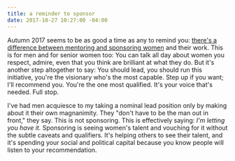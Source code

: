 ```yaml
---
title: a reminder to sponsor
date: 2017-10-27 10:27:00 -04:00
---
```


Autumn 2017 seems to be as good a time as any to remind you: [there's a difference between mentoring and sponsoring women](https://siliconslopes.com/want-more-women-in-tech-dont-just-mentor-sponsor-106f6e3d529f) and their work. This is for men and for senior women too: You can talk all day about women you respect, admire, even that you think are brilliant at what they do. But it's another step altogether to say: You should lead, you should run this initiative, you're the visionary who's the most capable. Step up if you want; I'll recommend you. You're the one most qualified. It's your voice that's needed. Full stop.

I've had men acquiesce to my taking a nominal lead position only by making about it their own magnanimity. They "don't have to be the man out in front," they say. This is not sponsoring. This is effectively saying: *I'm letting you have it.* Sponsoring is seeing women's talent and vouching for it without the subtle caveats and qualifiers. It's helping others to see their talent, and it's spending your social and political capital because you know people will listen to your recommendation. 